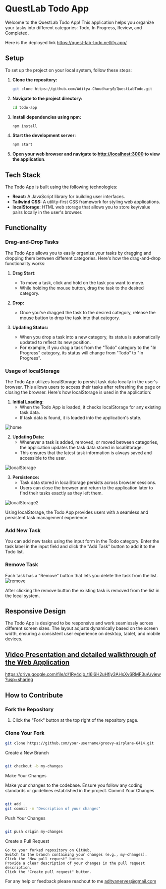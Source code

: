 # QuestLab Todo App

Welcome to the QuestLab Todo App! This application helps you organize your tasks into different categories: Todo, In Progress, Review, and Completed.

Here is the deployed link https://quest-lab-todo.netlify.app/

## Setup

To set up the project on your local system, follow these steps:

1. **Clone the repository:**
    ```bash
    git clone https://github.com/Aditya-Choudhary0/QuestLabTodo.git
    ```

2. **Navigate to the project directory:**
    ```bash
    cd todo-app
    ```

3. **Install dependencies using npm:**
    ```bash
    npm install
    ```

4. **Start the development server:**
    ```bash
    npm start
    ```

5. **Open your web browser and navigate to [http://localhost:3000](http://localhost:3000) to view the application.**

## Tech Stack

The Todo App is built using the following technologies:

- **React:** A JavaScript library for building user interfaces.
- **Tailwind CSS:** A utility-first CSS framework for styling web applications.
- **localStorage:** HTML web storage that allows you to store key/value pairs locally in the user's browser.

## Functionality

### Drag-and-Drop Tasks

The Todo App allows you to easily organize your tasks by dragging and dropping them between different categories. Here's how the drag-and-drop functionality works:

1. **Drag Start:** 
   - To move a task, click and hold on the task you want to move. 
   - While holding the mouse button, drag the task to the desired category.

2. **Drop:**
   - Once you've dragged the task to the desired category, release the mouse button to drop the task into that category.

3. **Updating Status:**
   - When you drop a task into a new category, its status is automatically updated to reflect its new position.
   - For example, if you drag a task from the "Todo" category to the "In Progress" category, its status will change from "Todo" to "In Progress".

### Usage of localStorage

The Todo App utilizes localStorage to persist task data locally in the user's browser. This allows users to access their tasks after refreshing the page or closing the browser. Here's how localStorage is used in the application:

1. **Initial Loading:**
   - When the Todo App is loaded, it checks localStorage for any existing task data.
   - If task data is found, it is loaded into the application's state.

![home](https://github.com/Aditya-Choudhary0/QuestLabTodo/assets/113030961/70500312-4166-49d7-8154-f8848b7327f6)

2. **Updating Data:**
   - Whenever a task is added, removed, or moved between categories, the application updates the task data stored in localStorage.
   - This ensures that the latest task information is always saved and accessible to the user.

![localStorage](https://github.com/Aditya-Choudhary0/QuestLabTodo/assets/113030961/274f1ae8-0f5d-4c41-ba8a-82e249a834c8)


3. **Persistence:**
   - Task data stored in localStorage persists across browser sessions.
   - Users can close the browser and return to the application later to find their tasks exactly as they left them.

![localStorage2](https://github.com/Aditya-Choudhary0/QuestLabTodo/assets/113030961/f8545eb6-5f43-49d8-a1c8-012bef060958)

Using localStorage, the Todo App provides users with a seamless and persistent task management experience.

### Add New Task

You can add new tasks using the input form in the Todo category.
Enter the task label in the input field and click the "Add Task" button to add it to the Todo list.

### Remove Task

Each task has a "Remove" button that lets you delete the task from the list.
![remove](https://github.com/Aditya-Choudhary0/QuestLabTodo/assets/113030961/5749cff3-37c8-4e23-81ea-38155c90b655)

After clicking the remove button the existing task is removed from the list in the local system.

## Responsive Design

The Todo App is designed to be responsive and work seamlessly across different screen sizes. The layout adjusts dynamically based on the screen width, ensuring a consistent user experience on desktop, tablet, and mobile devices.

## [Video Presentation and detailed walkthrough of the Web Application](https://drive.google.com/file/d/1Ry4cjb_tI6l6H2uHfjy3AHsXv6RMF3uA/view?usp=sharing)

  https://drive.google.com/file/d/1Ry4cjb_tI6l6H2uHfjy3AHsXv6RMF3uA/view?usp=sharing

## How to Contribute

### Fork the Repository
1. Click the "Fork" button at the top right of the repository page.

### Clone Your Fork
```bash
git clone https://github.com/your-username/groovy-airplane-6414.git
```
Create a New Branch

```bash

git checkout -b my-changes
```
Make Your Changes

Make your changes to the codebase. Ensure you follow any coding standards or guidelines established in the project.
Commit Your Changes

```bash

git add .
git commit -m "Description of your changes"
```
Push Your Changes

```bash

git push origin my-changes
```
Create a Pull Request

    Go to your forked repository on GitHub.
    Switch to the branch containing your changes (e.g., my-changes).
    Click the "New pull request" button.
    Provide a clear description of your changes in the pull request description.
    Click the "Create pull request" button.

For any help or feedback please reachout to me adityanerves@gmail.com
    

